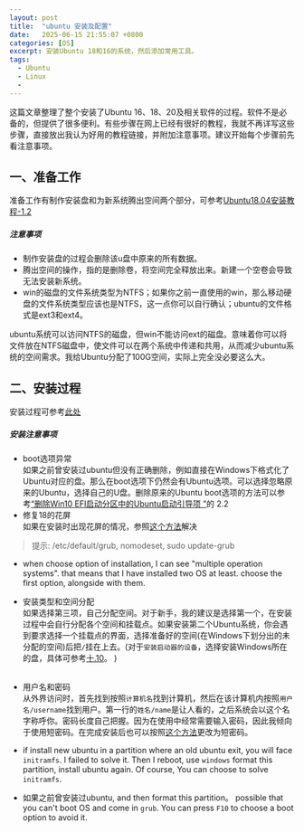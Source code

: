 ```yaml
---
layout: post
title:  "ubuntu 安装及配置"
date:   2025-06-15 21:55:07 +0800
categories: [OS]
excerpt: 安装Ubuntu 18和16的系统，然后添加常用工具。
tags:
  - Ubuntu 
  - Linux
  - 
---
```


这篇文章整理了整个安装了Ubuntu 16、18、20及相关软件的过程。软件不是必备的，但提供了很多便利。有些步骤在网上已经有很好的教程，我就不再详写这些步骤，直接放出我认为好用的教程链接，并附加注意事项。建议开始每个步骤前先看注意事项。

## 一、准备工作

准备工作有制作安装盘和为新系统腾出空间两个部分，可参考[Ubuntu18.04安装教程-1.2](https://blog.csdn.net/baidu_36602427/article/details/86548203)

##### 注意事项<br />

* 制作安装盘的过程会删除该u盘中原来的所有数据。
* 腾出空间的操作，指的是删除卷，将空间完全释放出来。新建一个空卷会导致无法安装新系统。
* win的磁盘的文件系统类型为NTFS；如果你之前一直使用的win，那么移动硬盘的文件系统类型应该也是NTFS，这一点你可以自行确认；ubuntu的文件格式是ext3和ext4。

ubuntu系统可以访问NTFS的磁盘，但win不能访问ext的磁盘。意味着你可以将文件放在NTFS磁盘中，使文件可以在两个系统中传递和共用，从而减少ubuntu系统的空间需求。我给Ubuntu分配了100G空间，实际上完全没必要这么大。

## 二、安装过程

安装过程可参考[此处](https://blog.csdn.net/baidu_36602427/article/details/86548203)

##### 安装注意事项

* boot选项异常  <br />
  如果之前曾安装过ubuntu但没有正确删除，例如直接在Windows下格式化了Ubuntu对应的盘。那么在boot选项下仍然会有Ubuntu选项。可以选择忽略原来的Ubuntu，选择自己的U盘。删除原来的Ubuntu boot选项的方法可以参考[“删除Win10 EFI启动分区中的Ubuntu启动引导项 ”](https://blog.csdn.net/Spacegene/article/details/86659349)的 2.2
* 修复18的花屏<br />
  如果在安装时出现花屏的情况，参照[这个方法](https://zhuanlan.zhihu.com/p/439088148)解决

>提示: /etc/default/grub, nomodeset, sudo update-grub

* when choose option of installation, I can see "multiple operation systems". that means that I have installed two OS at least. choose the first option, alongside with them.
* 安装类型和空间分配  
  如果选择第三项，自己分配空间。对于新手，我的建议是选择第一个，在安装过程中会自行分配各个空间和挂载点。如果安装第二个Ubuntu系统，你会遇到要求选择一个挂载点的界面，选择准备好的空间(在Windows下划分出的未分配的空间)后把`/`挂在上去。(对于`安装启动器的设备`，选择安装Windows所在的盘，具体可参考[十.10](http://blue-stone.top/blog/linux%E5%AD%A6%E4%B9%A0/)。 )<br /><br />
* 用户名和密码  
  从外界访问时，首先找到按照`计算机名`找到计算机，然后在该计算机内按照`用户名/username`找到用户。第一行的`姓名/name`是让人看的，之后系统会以这个名字称呼你。密码长度自己把握。因为在使用中经常需要输入密码，因此我倾向于使用短密码。在完成安装后也可以按照[这个方法](https://blog.csdn.net/garvie/article/details/55113691)更改为短密码。
  
* if install new ubuntu in a partition where an old ubuntu exit, you will face `initramfs`. I failed to solve it. Then I reboot, use `windows` format this partition, install ubuntu again. Of course, You can choose to solve `initramfs`.

* 如果之前曾安装过ubuntu, and then format this partition。 possible that you can't boot OS and come in `grub`. You can press `F10` to choose a boot option to avoid it.
